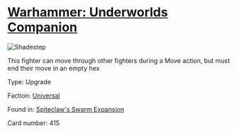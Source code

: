# [Warhammer: Underworlds Companion](https://guidokessels.github.io/wh-underworlds)

  

![Shadestep](https://warhammerunderworlds.com/wp-content/uploads/sites/6/2018/02/415_ENG.png)

This fighter can move through other fighters during a Move action, but must end their move in an empty hex

Type: Upgrade

Faction: [Universal](https://guidokessels.github.io/wh-underworlds/factions/universal.md)

Found in: [Spiteclaw's Swarm Expansion](https://guidokessels.github.io/wh-underworlds/locations/spiteclaws-swarm-expansion.md)

Card number: 415

